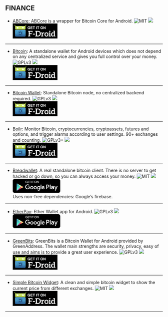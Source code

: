 <!--
    Copyright (C)  2016-2017 PRIMOKORN.
    Permission is granted to copy, distribute and/or modify this document
    under the terms of the GNU Free Documentation License, Version 1.3
    or any later version published by the Free Software Foundation;
    with no Invariant Sections, no Front-Cover Texts, and no Back-Cover Texts.
    A copy of the license is included in the section entitled "GNU
    Free Documentation License".
-->
## FINANCE

* [ABCore](https://f-droid.org/packages/com.greenaddress.abcore/): ABCore is a wrapper for Bitcoin Core for Android.
![MIT](https://img.shields.io/badge/License-MIT-orange.svg?style=flat-square)
[![](https://img.shields.io/badge/Source-Github-lightgrey.svg?style=flat-square)](https://github.com/greenaddress/abcore)  
[![](Pictures/F-Droid.png)](https://f-droid.org/packages/com.greenaddress.abcore/)

***

* [Bitcoin](https://f-droid.org/packages/com.btcontract.wallet): A standalone wallet for Android devices which does not depend on any centralized service and gives you full control over your money.
![GPLv3](https://img.shields.io/badge/License-GPLv3-brightgreen.svg?style=flat-square)
[![](https://img.shields.io/badge/Source-Github-lightgrey.svg?style=flat-square)](https://github.com/btcontract/wallet)  
[![](Pictures/F-Droid.png)](https://f-droid.org/packages/com.btcontract.wallet)

***

* [Bitcoin Wallet](https://f-droid.org/packages/de.schildbach.wallet): Standalone Bitcoin node, no centralized backend required.
![GPLv3](https://img.shields.io/badge/License-GPLv3-brightgreen.svg?style=flat-square)
[![](https://img.shields.io/badge/Source-Github-lightgrey.svg?style=flat-square)](https://github.com/schildbach/bitcoin-wallet)  
[![](Pictures/F-Droid.png)](https://f-droid.org/packages/de.schildbach.wallet)

***

* [Boilr](https://f-droid.org/packages/mobi.boilr.boilr): Monitor Bitcoin, cryptocurrencies, cryptoassets, futures and options, and trigger alarms according to user settings. 90+ exchanges and counting.
![GPLv3+](https://img.shields.io/badge/License-GPLv3+-brightgreen.svg?style=flat-square)
[![](https://img.shields.io/badge/Source-Github-lightgrey.svg?style=flat-square)](https://github.com/drpout/boilr)  
[![](Pictures/F-Droid.png)](https://f-droid.org/packages/mobi.boilr.boilr)

***

* [Breadwallet](https://play.google.com/store/apps/details?id=com.breadwallet): A real standalone bitcoin client. There is no server to get hacked or go down, so you can always access your money.
![MIT](https://img.shields.io/badge/License-MIT-orange.svg?style=flat-square)
[![](https://img.shields.io/badge/Source-Github-lightgrey.svg?style=flat-square)](https://github.com/breadwallet/breadwallet-android)  
[![](Pictures/Google_Play.png)](https://play.google.com/store/apps/details?id=com.breadwallet)  
Uses non-free dependencies: Google’s firebase.

***

* [EtherPay](https://play.google.com/store/apps/details?id=com.bringcommunications.etherpay): Ether Wallet app for Android.
![GPLv3](https://img.shields.io/badge/License-GPLv3-brightgreen.svg?style=flat-square)
[![](https://img.shields.io/badge/Source-Github-lightgrey.svg?style=flat-square)](https://github.com/dbenrosen/EtherPay)  
[![](Pictures/Google_Play.png)](https://play.google.com/store/apps/details?id=com.bringcommunications.etherpay)

***

* [GreenBits](https://f-droid.org/packages/com.greenaddress.greenbits_android_wallet): GreenBits is a Bitcoin Wallet for Android provided by GreenAddress. The wallet main strengths are security, privacy, easy of use and aims is to provide a great user experience.
![GPLv3](https://img.shields.io/badge/License-GPLv3-brightgreen.svg?style=flat-square)
[![](https://img.shields.io/badge/Source-Github-lightgrey.svg?style=flat-square)](https://github.com/greenaddress/GreenBits)  
[![](Pictures/F-Droid.png)](https://f-droid.org/packages/com.greenaddress.greenbits_android_wallet)

***

* [Simple Bitcoin Widget](https://f-droid.org/packages/com.brentpanther.bitcoinwidget): A clean and simple bitcoin widget to show the current price from different exchanges.
![MIT](https://img.shields.io/badge/License-MIT-orange.svg?style=flat-square)
[![](https://img.shields.io/badge/Source-Github-lightgrey.svg?style=flat-square)](https://github.com/hwki/SimpleBitcoinWidget)  
[![](Pictures/F-Droid.png)](https://f-droid.org/packages/com.brentpanther.bitcoinwidget)

***